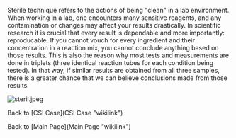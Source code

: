 Sterile technique refers to the actions of being "clean" in a lab
environment. When working in a lab, one encounters many sensitive
reagents, and any contamination or changes may affect your results
drastically. In scientific research it is crucial that every result is
dependable and more importantly: reproducable. If you cannot vouch for
every ingredient and their concentration in a reaction mix, you cannot
conclude anything based on those results. This is also the reason why
most tests and measurements are done in triplets (three identical
reaction tubes for each condition being tested). In that way, if similar
results are obtained from all three samples, there is a greater chance
that we can believe conclusions made from those results.

![]( steril.jpeg " steril.jpeg")

Back to [CSI Case](CSI Case "wikilink")

Back to [Main Page](Main Page "wikilink")

